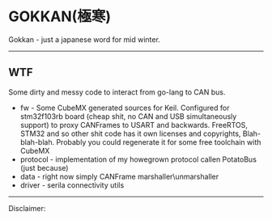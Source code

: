 GOKKAN(極寒)
=======================

Gokkan - just a japanese word for mid winter.

----------


WTF
-------------

Some dirty and messy code to interact from go-lang to CAN bus.

 - fw - Some CubeMX generated sources for Keil. Configured for stm32f103rb board (cheap shit, no CAN and USB simultaneously support) to proxy CANFrames to USART and backwards. FreeRTOS, STM32 and so other shit code has it own licenses and copyrights, Blah-blah-blah. Probably you could regenerate it for some free toolchain with CubeMX
 - protocol - implementation of my howegrown protocol callen PotatoBus (just because)
 - data - right now simply CANFrame marshaller\unmarshaller
 - driver - serila connectivity utils
_______________________

Disclaimer:
